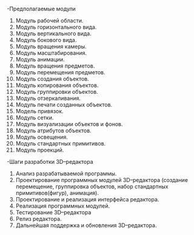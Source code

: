 -Предполагаемые модули

1. Модуль рабочей области.
2. Модуль горизонтального вида. 
3. Модуль вертикального вида.
4. Модуль бокового вида.
5. Модуль вращения камеры.
6. Модуль масштабирования.
7. Модуль анимации.
8. Модуль вращения предметов.
9. Модуль перемещения предметов.
10. Модуль создания объектов. 
11. Модуль копирования объектов.
12.  Модуль группировки объектов.
13. Модуль отзеркаливания.
14. Модуль печати созданных объектов.
15. Модель привязок.
16. Модуль сетки.
17. Модуль визуализации объектов и фонов.
18. Модуль атрибутов объектов.
19. Модуль освещения.
20. Модуль стандартных примитивов.
21. Модуль проекций.

-Шаги разработки 3D–редактора

1. Анализ разрабатываемой программы.
2. Проектирование программных модулей 3D–редактора (создание перемещение, группировка объектов, набор стандартных примитивов(фигур), анимация).
3. Проектирование и реализация интерфейса редактора.
4. Реализация программных модулей.
5. Тестирование 3D–редактора
6. Релиз редактора.
7. Дальнейшая поддержка и обновления 3D–редактора.

